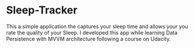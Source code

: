 # Sleep-Tracker
This a simple application the captures your sleep time and allows your you rate the quality of your Sleep. I developed this app while learning Data Persistence with MVVM architecture following a course on Udacity.
